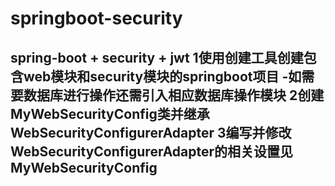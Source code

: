 # springboot-security
spring-boot + security + jwt
1使用创建工具创建包含web模块和security模块的springboot项目
-如需要数据库进行操作还需引入相应数据库操作模块
2创建MyWebSecurityConfig类并继承WebSecurityConfigurerAdapter
3编写并修改WebSecurityConfigurerAdapter的相关设置见MyWebSecurityConfig
-
